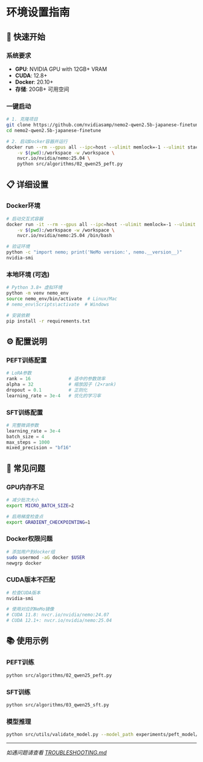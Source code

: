 # 环境设置指南

## 🚀 快速开始

### 系统要求
- **GPU**: NVIDIA GPU with 12GB+ VRAM
- **CUDA**: 12.8+
- **Docker**: 20.10+
- **存储**: 20GB+ 可用空间

### 一键启动

```bash
# 1. 克隆项目
git clone https://github.com/nvidiasamp/nemo2-qwen2.5b-japanese-finetune.git
cd nemo2-qwen2.5b-japanese-finetune

# 2. 启动Docker容器并运行
docker run --rm --gpus all --ipc=host --ulimit memlock=-1 --ulimit stack=67108864 \
    -v $(pwd):/workspace -w /workspace \
    nvcr.io/nvidia/nemo:25.04 \
    python src/algorithms/02_qwen25_peft.py
```

## 📋 详细设置

### Docker环境
```bash
# 启动交互式容器
docker run -it --rm --gpus all --ipc=host --ulimit memlock=-1 --ulimit stack=67108864 \
    -v $(pwd):/workspace -w /workspace \
    nvcr.io/nvidia/nemo:25.04 /bin/bash

# 验证环境
python -c "import nemo; print('NeMo version:', nemo.__version__)"
nvidia-smi
```

### 本地环境 (可选)
```bash
# Python 3.8+ 虚拟环境
python -m venv nemo_env
source nemo_env/bin/activate  # Linux/Mac
# nemo_env\Scripts\activate  # Windows

# 安装依赖
pip install -r requirements.txt
```

## ⚙️ 配置说明

### PEFT训练配置
```python
# LoRA参数
rank = 16              # 适中的参数效率
alpha = 32             # 缩放因子 (2×rank)
dropout = 0.1          # 正则化
learning_rate = 3e-4   # 优化的学习率
```

### SFT训练配置
```python
# 完整微调参数
learning_rate = 3e-4
batch_size = 4
max_steps = 1000
mixed_precision = "bf16"
```

## 🔧 常见问题

### GPU内存不足
```bash
# 减少批次大小
export MICRO_BATCH_SIZE=2

# 启用梯度检查点
export GRADIENT_CHECKPOINTING=1
```

### Docker权限问题
```bash
# 添加用户到docker组
sudo usermod -aG docker $USER
newgrp docker
```

### CUDA版本不匹配
```bash
# 检查CUDA版本
nvidia-smi

# 使用对应的NeMo镜像
# CUDA 11.8: nvcr.io/nvidia/nemo:24.07
# CUDA 12.1+: nvcr.io/nvidia/nemo:25.04
```

## 📚 使用示例

### PEFT训练
```bash
python src/algorithms/02_qwen25_peft.py
```

### SFT训练
```bash
python src/algorithms/03_qwen25_sft.py
```

### 模型推理
```bash
python src/utils/validate_model.py --model_path experiments/peft_model/
```

---

*如遇问题请查看 [TROUBLESHOOTING.md](TROUBLESHOOTING.md)* 